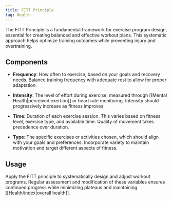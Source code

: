 ```yaml
---
title: FITT Principle
tag: Health
---
```


The FITT Principle is a fundamental framework for exercise program design, essential for creating balanced and effective workout plans. This systematic approach helps optimize training outcomes while preventing injury and overtraining.

## Components
- **Frequency**: How often to exercise, based on your goals and recovery needs. Balance training frequency with adequate rest to allow for proper adaptation.

- **Intensity**: The level of effort during exercise, measured through [[Mental Health|perceived exertion]] or heart rate monitoring. Intensity should progressively increase as fitness improves.

- **Time**: Duration of each exercise session. This varies based on fitness level, exercise type, and available time. Quality of movement takes precedence over duration.

- **Type**: The specific exercises or activities chosen, which should align with your goals and preferences. Incorporate variety to maintain motivation and target different aspects of fitness.

## Usage
Apply the FITT principle to systematically design and adjust workout programs. Regular assessment and modification of these variables ensures continued progress while minimizing plateaus and maintaining [[Health/index|overall health]].



